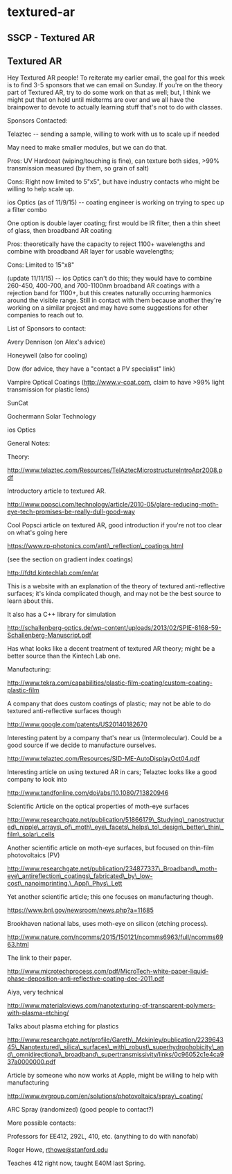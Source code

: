# textured-ar

## SSCP - Textured AR

## Textured AR

Hey Textured AR people! To reiterate my earlier email, the goal for this week is to find 3-5 sponsors that we can email on Sunday. If you're on the theory part of Textured AR, try to do some work on that as well; but, I think we might put that on hold until midterms are over and we all have the brainpower to devote to actually learning stuff that's not to do with classes.&#x20;

Sponsors Contacted:

Telaztec -- sending a sample, willing to work with us to scale up if needed

&#x20;   May need to make smaller modules, but we can do that.&#x20;

&#x20;   Pros: UV Hardcoat (wiping/touching is fine), can texture both sides, >99% transmission measured (by them, so grain of salt)

&#x20;   Cons: Right now limited to 5"x5", but have industry contacts who might be willing to help scale up.&#x20;

ios Optics (as of 11/9/15) -- coating engineer is working on trying to spec up a filter combo

&#x20;   One option is double layer coating; first would be IR filter, then a thin sheet of glass, then broadband AR coating

&#x20;   Pros: theoretically have the capacity to reject 1100+ wavelengths and combine with broadband AR layer for usable wavelengths;&#x20;

&#x20;   Cons: Limited to 15"x8"

&#x20;   (update 11/11/15) -- ios Optics can't do this; they would have to combine 260-450, 400-700, and 700-1100nm broadband AR coatings with a rejection band for 1100+, but this creates naturally occurring harmonics around the visible range. Still in contact with them because another they're working on a similar project and may have some suggestions for other companies to reach out to.

List of Sponsors to contact:

Avery Dennison (on Alex's advice)&#x20;

Honeywell (also for cooling)

Dow (for advice, they have a "contact a PV specialist" link)

Vampire Optical Coatings (http://www.v-coat.com, claim to have >99% light transmission for plastic lens)

SunCat

Gochermann Solar Technology

ios Optics

General Notes:

Theory:

http://www.telaztec.com/Resources/TelAztecMicrostructureIntroApr2008.pdf

&#x20;       Introductory article to textured AR.&#x20;

http://www.popsci.com/technology/article/2010-05/glare-reducing-moth-eye-tech-promises-be-really-dull-good-way

&#x20;   Cool Popsci article on textured AR, good introduction if you're not too clear on what's going here

https://www.rp-photonics.com/anti\_reflection\_coatings.html

&#x20;   (see the section on gradient index coatings)

http://fdtd.kintechlab.com/en/ar

&#x20;   This is a website with an explanation of the theory of textured anti-reflective surfaces; it's kinda complicated though, and may not be the best source to learn about this.

&#x20;   It also has a C++ library for simulation&#x20;

http://schallenberg-optics.de/wp-content/uploads/2013/02/SPIE-8168-59-Schallenberg-Manuscript.pdf

&#x20;   Has what looks like a decent treatment of textured AR theory; might be a better source than the Kintech Lab one.&#x20;

Manufacturing:

http://www.tekra.com/capabilities/plastic-film-coating/custom-coating-plastic-film

&#x20;   A company that does custom coatings of plastic; may not be able to do textured anti-reflective surfaces though

http://www.google.com/patents/US20140182670

&#x20;   Interesting patent by a company that's near us (Intermolecular). Could be a good source if we decide to manufacture ourselves.

http://www.telaztec.com/Resources/SID-ME-AutoDisplayOct04.pdf

&#x20;   Interesting article on using textured AR in cars; Telaztec looks like a good company to look into

http://www.tandfonline.com/doi/abs/10.1080/713820946

&#x20;   Scientific Article on the optical properties of moth-eye surfaces

http://www.researchgate.net/publication/51866179\_Studying\_nanostructured\_nipple\_arrays\_of\_moth\_eye\_facets\_helps\_to\_design\_better\_thin\_film\_solar\_cells

&#x20;   Another scientific article on moth-eye surfaces, but focused on thin-film photovoltaics (PV)

http://www.researchgate.net/publication/234877337\_Broadband\_moth-eye\_antireflection\_coatings\_fabricated\_by\_low-cost\_nanoimprinting.\_Appl\_Phys\_Lett

&#x20;   Yet another scientific article; this one focuses on manufacturing though.&#x20;

https://www.bnl.gov/newsroom/news.php?a=11685

Brookhaven national labs, uses moth-eye on silicon (etching process).&#x20;

http://www.nature.com/ncomms/2015/150121/ncomms6963/full/ncomms6963.html

The link to their paper.&#x20;

http://www.microtechprocess.com/pdf/MicroTech-white-paper-liquid-phase-deposition-anti-reflective-coating-dec-2011.pdf

Aiya, very technical

http://www.materialsviews.com/nanotexturing-of-transparent-polymers-with-plasma-etching/

Talks about plasma etching for plastics

http://www.researchgate.net/profile/Gareth\_Mckinley/publication/223964345\_Nanotextured\_silica\_surfaces\_with\_robust\_superhydrophobicity\_and\_omnidirectional\_broadband\_supertransmissivity/links/0c96052c1e4ca937a0000000.pdf

&#x20;   Article by someone who now works at Apple, might be willing to help with manufacturing

http://www.evgroup.com/en/solutions/photovoltaics/spray\_coating/

ARC Spray (randomized) (good people to contact?)

More possible contacts:

Professors for EE412, 292L, 410, etc. (anything to do with nanofab)

Roger Howe, rthowe@stanford.edu

Teaches 412 right now, taught E40M last Spring.&#x20;
